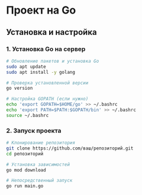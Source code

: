 # Проект на Go

## Установка и настройка

### 1. Установка Go на сервер

```bash
# Обновление пакетов и установка Go
sudo apt update
sudo apt install -y golang

# Проверка установленной версии
go version

# Настройка GOPATH (если нужно)
echo 'export GOPATH=$HOME/go' >> ~/.bashrc
echo 'export PATH=$PATH:$GOPATH/bin' >> ~/.bashrc
source ~/.bashrc
```

### 2. Запуск проекта
```bash
# Клонирование репозитория
git clone https://github.com/ваш/репозиторий.git
cd репозиторий

# Установка зависимостей
go mod download

# Непосредственный запуск
go run main.go
```
